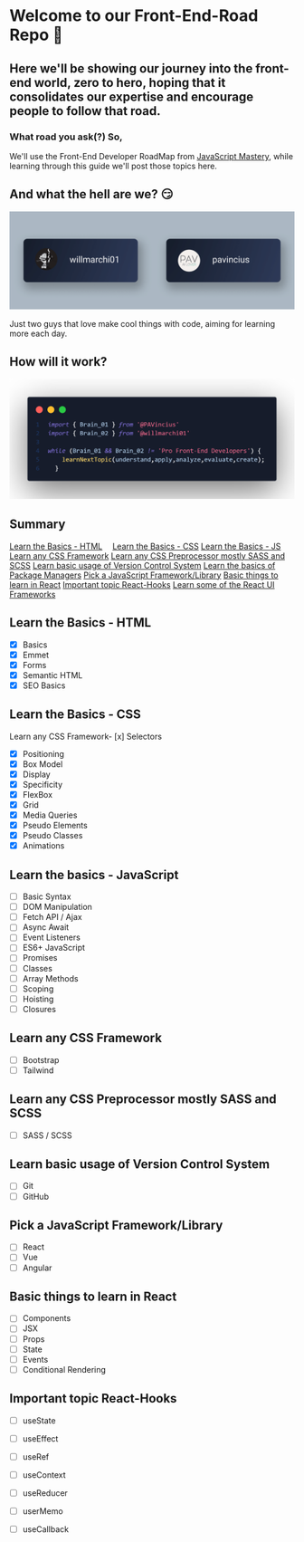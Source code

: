 # Welcome to our Front-End-Road Repo 🎉

## Here we'll be showing our journey into the front-end world, zero to hero, hoping that it consolidates our expertise and encourage people to follow that road.

### What road you ask(?) So,

We'll use the Front-End Developer RoadMap from  [JavaScript Mastery](https://taplink.cc/javascriptmastery), while learning through this guide we'll post those topics here.

## And what the hell are we? 😏

![profiles](https://github.com/PAVincius/Front-End-Road/blob/main/img/profiles.png)

Just two guys that love make cool things with code, aiming for learning more each day.

## How will it work?

![profiles](https://github.com/PAVincius/Front-End-Road/blob/main/img/process.png)

## Summary

[Learn the Basics - HTML](#Learn-the-Basics-HTML)<img src="https://raw.githubusercontent.com/FortAwesome/Font-Awesome/6.x/svgs/brands/html5.svg" width="14" height="14" color="white">
[Learn the Basics - CSS](#Learn-the-Basics-CSS)
[Learn the Basics - JS](#Learn-the-Basics-JS)
[Learn any CSS Framework](#Learn-any-CSS-Framework)
[Learn any CSS Preprocessor mostly SASS and SCSS](#Learn-any-CSS-Preprocessor-mostly-SASS-and-SCSS)
[Learn basic usage of Version Control System](#Learn-basic-usage-of-Version-Control-System)
[Learn the basics of Package Managers](#Learn-the-basics-of-Package-Managers)
[Pick a JavaScript Framework/Library](#Pick-a-JavaScript-Framework/Library)
[Basic things to learn in React](#Basic-things-to-learn-in-React)
[Important topic React-Hooks](#Important-topic-React-Hooks)
[Learn some of the React UI Frameworks](#Learn-some-of-the-React-UI-Frameworks)



## Learn the Basics - HTML

- [x] Basics
- [X] Emmet
- [X] Forms
- [X] Semantic HTML
- [X] SEO Basics

## Learn the Basics - CSS

Learn any CSS Framework- [x] Selectors
- [x] Positioning
- [x] Box Model
- [x] Display
- [x] Specificity
- [x] FlexBox
- [x] Grid
- [x] Media Queries
- [x] Pseudo Elements
- [x] Pseudo Classes
- [x] Animations

## Learn the basics - JavaScript

- [ ] Basic Syntax
- [ ] DOM Manipulation
- [ ] Fetch API / Ajax
- [ ] Async Await
- [ ] Event Listeners
- [ ] ES6+ JavaScript
- [ ] Promises
- [ ] Classes
- [ ] Array Methods
- [ ] Scoping
- [ ] Hoisting
- [ ] Closures

## Learn any CSS Framework

- [ ] Bootstrap
- [ ] Tailwind

## Learn any CSS Preprocessor mostly SASS and SCSS

- [ ] SASS / SCSS

## Learn basic usage of Version Control System

- [ ] Git
- [ ] GitHub

## Pick a JavaScript Framework/Library

- [ ] React
- [ ] Vue
- [ ] Angular

## Basic things to learn in React

- [ ] Components
- [ ] JSX
- [ ] Props
- [ ] State
- [ ] Events
- [ ] Conditional Rendering

## Important topic React-Hooks

- [ ] useState
- [ ] useEffect
- [ ] useRef
- [ ] useContext
- [ ] useReducer
- [ ] userMemo
- [ ] useCallback




